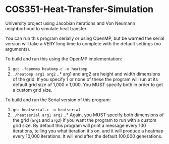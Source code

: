 # COS351-Heat-Transfer-Simulation
University project using Jacobian iterations and Von Neumann neighborhood to simulate heat transfer

You can run this program serially or using OpenMP, but be warned the serial version will take a VERY long time to complete with the default settings (no arguments). 

To build and run this using the OpenMP implementation:
1. `gcc -fopenmp heatomp.c -o heatomp`
2. `./heatomp arg1 arg2` 
..* arg1 and arg2 are height and width dimensions of the grid. If you specify 1 or none of these the program will run at its default grid size of 1,000 x 1,000. You MUST specify both in order to get a custom grid size. 

To build and run the Serial version of this program:
1. `gcc heatserial.c -o heatserial`
2. `./heatserial arg1 arg2` 
..* Again, you MUST specify both dimensions of the grid (`arg1` and `arg2`) if you want the program to run with a custom grid size. 
By default this program will print a message every 100 iterations, telling you what iteration it's on, and it will produce a heatmap every 10,000 iterations. It will end after the default 100,000 generations.
